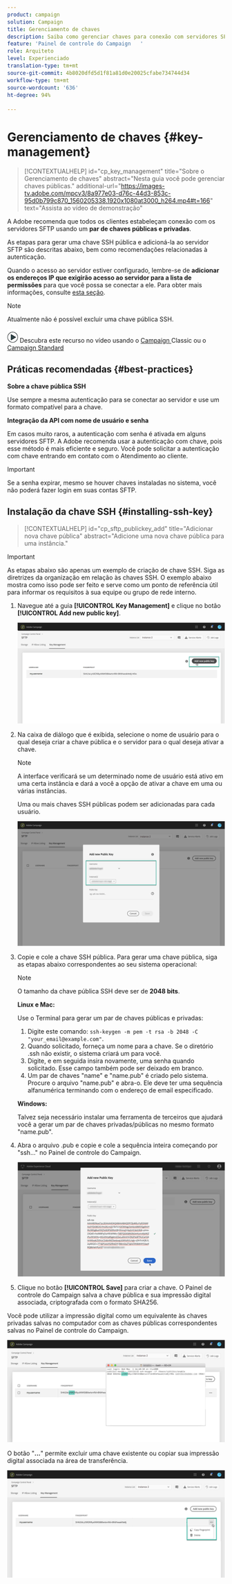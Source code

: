 ```yaml
---
product: campaign
solution: Campaign
title: Gerenciamento de chaves
description: Saiba como gerenciar chaves para conexão com servidores SFTP
feature: 'Painel de controle do Campaign   '
role: Arquiteto
level: Experienciado
translation-type: tm+mt
source-git-commit: 4b8020dfd5d1f81a81d0e20025cfabe734744d34
workflow-type: tm+mt
source-wordcount: '636'
ht-degree: 94%

---
```



# Gerenciamento de chaves {#key-management}

>[!CONTEXTUALHELP]
>id="cp_key_management"
>title="Sobre o Gerenciamento de chaves"
>abstract="Nesta guia você pode gerenciar chaves públicas."
>additional-url="https://images-tv.adobe.com/mpcv3/8a977e03-d76c-44d3-853c-95d0b799c870_1560205338.1920x1080at3000_h264.mp4#t=166" text="Assista ao vídeo de demonstração"

A Adobe recomenda que todos os clientes estabeleçam conexão com os servidores SFTP usando um **par de chaves públicas e privadas**.

As etapas para gerar uma chave SSH pública e adicioná-la ao servidor SFTP são descritas abaixo, bem como recomendações relacionadas à autenticação.

Quando o acesso ao servidor estiver configurado, lembre-se de **adicionar os endereços IP que exigirão acesso ao servidor para a lista de permissões** para que você possa se conectar a ele. Para obter mais informações, consulte [esta seção](../../instances-settings/using/ip-allow-listing-instance-access.md).

>[!NOTE]
>
>Atualmente não é possível excluir uma chave pública SSH.

![](assets/do-not-localize/how-to-video.png) Descubra este recurso no vídeo usando o  [Campaign ](https://experienceleague.adobe.com/docs/campaign-classic-learn/control-panel/sftp-management/generate-ssh-key.html?lang=en#sftp-management) Classic ou o  [Campaign Standard](https://experienceleague.adobe.com/docs/campaign-standard-learn/control-panel/sftp-management/generate-ssh-key.html?lang=en#sftp-management)

## Práticas recomendadas {#best-practices}

**Sobre a chave pública SSH**

Use sempre a mesma autenticação para se conectar ao servidor e use um formato compatível para a chave.

**Integração da API com nome de usuário e senha**

Em casos muito raros, a autenticação com senha é ativada em alguns servidores SFTP. A Adobe recomenda usar a autenticação com chave, pois esse método é mais eficiente e seguro. Você pode solicitar a autenticação com chave entrando em contato com o Atendimento ao cliente.

>[!IMPORTANT]
>
>Se a senha expirar, mesmo se houver chaves instaladas no sistema, você não poderá fazer login em suas contas SFTP.

## Instalação da chave SSH {#installing-ssh-key}

>[!CONTEXTUALHELP]
>id="cp_sftp_publickey_add"
>title="Adicionar nova chave pública"
>abstract="Adicione uma nova chave pública para uma instância."

>[!IMPORTANT]
>
>As etapas abaixo são apenas um exemplo de criação de chave SSH. Siga as diretrizes da organização em relação às chaves SSH. O exemplo abaixo mostra como isso pode ser feito e serve como um ponto de referência útil para informar os requisitos à sua equipe ou grupo de rede interno.

1. Navegue até a guia **[!UICONTROL Key Management]** e clique no botão **[!UICONTROL Add new public key]**.

   ![](assets/key0.png)

1. Na caixa de diálogo que é exibida, selecione o nome de usuário para o qual deseja criar a chave pública e o servidor para o qual deseja ativar a chave.

   >[!NOTE]
   >
   >A interface verificará se um determinado nome de usuário está ativo em uma certa instância e dará a você a opção de ativar a chave em uma ou várias instâncias.
   >
   >Uma ou mais chaves SSH públicas podem ser adicionadas para cada usuário.

   ![](assets/key1.png)

1. Copie e cole a chave SSH pública. Para gerar uma chave pública, siga as etapas abaixo correspondentes ao seu sistema operacional:

   >[!NOTE]
   >
   >O tamanho da chave pública SSH deve ser de **2048 bits**.

   **Linux e Mac:**

   Use o Terminal para gerar um par de chaves públicas e privadas:
   1. Digite este comando: `ssh-keygen -m pem -t rsa -b 2048 -C "your_email@example.com"`.
   1. Quando solicitado, forneça um nome para a chave. Se o diretório .ssh não existir, o sistema criará um para você.
   1. Digite, e em seguida insira novamente, uma senha quando solicitado. Esse campo também pode ser deixado em branco.
   1. Um par de chaves &quot;name&quot; e &quot;name.pub&quot; é criado pelo sistema. Procure o arquivo &quot;name.pub&quot; e abra-o. Ele deve ter uma sequência alfanumérica terminando com o endereço de email especificado.

   **Windows:**

   Talvez seja necessário instalar uma ferramenta de terceiros que ajudará você a gerar um par de chaves privadas/públicas no mesmo formato &quot;name.pub&quot;.

1. Abra o arquivo .pub e copie e cole a sequência inteira começando por &quot;ssh...&quot; no Painel de controle do Campaign.

   ![](assets/publickey.png)

1. Clique no botão **[!UICONTROL Save]** para criar a chave. O Painel de controle do Campaign salva a chave pública e sua impressão digital associada, criptografada com o formato SHA256.

Você pode utilizar a impressão digital como um equivalente às chaves privadas salvas no computador com as chaves públicas correspondentes salvas no Painel de controle do Campaign.

![](assets/fingerprint_compare.png)

O botão &quot;**...**&quot; permite excluir uma chave existente ou copiar sua impressão digital associada na área de transferência.

![](assets/key_options.png)
